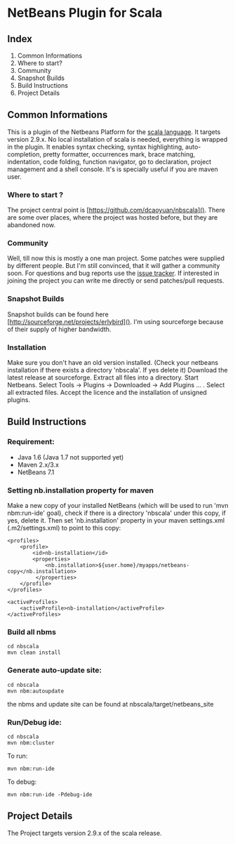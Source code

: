 NetBeans Plugin for Scala
=========================

## Index
1. Common Informations
 1. Where to start?
 2. Community
 3. Snapshot Builds
2. Build Instructions
3. Project Details

## Common Informations
This is a plugin of the Netbeans Platform for the [scala language](http://http://www.scala-lang.org/). It targets version 2.9.x. No local installation of scala is needed, everything is wrapped in the plugin. It enables syntax checking, syntax highlighting, auto-completion, pretty formatter, occurrences mark, brace matching, indentation, code folding, function navigator, go to declaration, project management and a shell console. It's is specially useful if you are maven user.

### Where to start ?
The project central point is [https://github.com/dcaoyuan/nbscala](). There are some over places, where the project was hosted before, but they are abandoned now.

### Community
Well, till now this is mostly a one man project. Some patches were supplied by different people. But I'm still convinced, that it will gather a community soon. For questions and bug reports use the [issue tracker](https://github.com/dcaoyuan/nbscala/issues). If interested in joining the project you can write me directly or send patches/pull requests.

### Snapshot Builds
Snapshot builds can be found here [http://sourceforge.net/projects/erlybird](). I'm using sourceforge because of their supply of higher bandwidth.

### Installation
Make sure you don't have an old version installed. (Check your netbeans installation if there exists a directory 'nbscala'. If yes delete it)
Download the latest release at sourceforge. Extract all files into a directory. Start Netbeans. Select Tools -> Plugins -> Downloaded -> Add Plugins ... . Select all extracted files. Accept the licence and the installation of unsigned plugins. 

## Build Instructions

### Requirement:
* Java 1.6 (Java 1.7 not supported yet)
* Maven 2.x/3.x 
* NetBeans 7.1

### Setting nb.installation property for maven

Make a new copy of your installed NetBeans (which will be used to run 'mvn nbm:run-ide' goal), check if there is a directory 'nbscala' under this copy, if yes, delete it. Then set 'nb.installation' property in your maven settings.xml (.m2/settings.xml) to point to this copy:

    <profiles>
        <profile>
            <id>nb-installation</id>
            <properties>
                <nb.installation>${user.home}/myapps/netbeans-copy</nb.installation>
             </properties>
        </profile>
    </profiles>

    <activeProfiles>
        <activeProfile>nb-installation</activeProfile>
    </activeProfiles>

### Build all nbms

    cd nbscala
    mvn clean install

### Generate auto-update site:
    cd nbscala
    mvn nbm:autoupdate

the nbms and update site can be found at nbscala/target/netbeans_site

### Run/Debug ide:
    cd nbscala
    mvn nbm:cluster

To run:

    mvn nbm:run-ide

To debug:

    mvn nbm:run-ide -Pdebug-ide

## Project Details

The Project targets version 2.9.x of the scala release.


